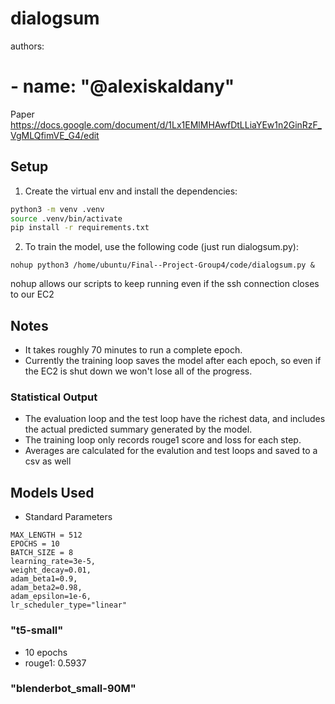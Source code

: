 # dialogsum

authors:
#  - name: "@alexiskaldany"

Paper
https://docs.google.com/document/d/1Lx1EMlMHAwfDtLLiaYEw1n2GinRzF_VgMLQfimVE_G4/edit

## Setup

1. Create the virtual env and install the dependencies:
``` bash
python3 -m venv .venv
source .venv/bin/activate
pip install -r requirements.txt
```
2. To train the model, use the following code (just run dialogsum.py):

```
nohup python3 /home/ubuntu/Final--Project-Group4/code/dialogsum.py &
```

nohup allows our scripts to keep running even if the ssh connection closes to our EC2

## Notes

- It takes roughly 70 minutes to run a complete epoch. 
- Currently the training loop saves the model after each epoch, so even if the EC2 is shut down we won't lose all of the progress.

### Statistical Output

- The evaluation loop and the test loop have the richest data, and includes the actual predicted summary generated by the model.
- The training loop only records rouge1 score and loss for each step.
- Averages are calculated for the evalution and test loops and saved to a csv as well 


## Models Used

- Standard Parameters
```
MAX_LENGTH = 512
EPOCHS = 10
BATCH_SIZE = 8
learning_rate=3e-5,
weight_decay=0.01,
adam_beta1=0.9,
adam_beta2=0.98,
adam_epsilon=1e-6,
lr_scheduler_type="linear"
```


### "t5-small"


- 10 epochs
- rouge1: 0.5937

### "blenderbot_small-90M"

